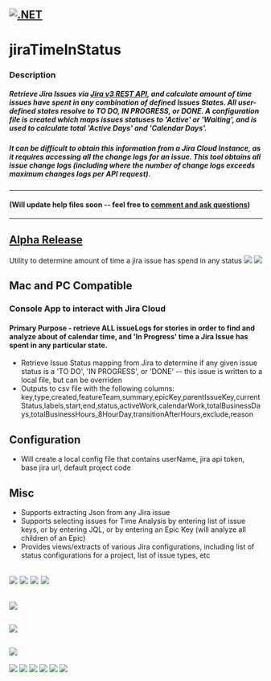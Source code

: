 [![.NET](https://github.com/lopperman/jiraTimeInStatus/actions/workflows/dotnet.yml/badge.svg)](https://github.com/lopperman/jiraTimeInStatus/actions/workflows/dotnet.yml)
---
# jiraTimeInStatus
### Description

##### Retrieve Jira Issues via [Jira v3 REST API](https://developer.atlassian.com/cloud/jira/platform/rest/v3/intro/#version), and calculate amount of time issues have spent in any combination of defined Issues States.  All user-defined states resolve to _TO DO, IN PROGRESS, or DONE_.  A configuration file is created which maps issues statuses to 'Active' or 'Waiting', and is used to calculate total 'Active Days' and 'Calendar Days'.  
##### It can be difficult to obtain this information from a Jira Cloud Instance, as it requires accessing all the change logs for an issue.  This tool obtains all issue change logs (including where the number of change logs exceeds maximum changes logs per API request).
---
#### (Will update help files soon -- feel free to [comment and ask questions](https://github.com/lopperman/jiraTimeInStatus/discussions))
---
[Alpha Release](https://github.com/lopperman/jiraTimeInStatus/releases/tag/0.1.7-alpha)
---
Utility to determine amount of time a jira issue has spend in any status
![](https://github.com/lopperman/jiraTimeInStatus/blob/master/images/mainMenu.png?raw=true)
![](https://github.com/lopperman/jiraTimeInStatus/blob/master/images/configMenu.png?raw=true)

## Mac and PC Compatible
### Console App to interact with Jira Cloud
#### Primary Purpose - retrieve ALL issueLogs for stories in order to find and analyze about of calendar time, and 'In Progress' time a Jira Issue has spent in any particular state.
 - Retrieve Issue Status mapping from Jira to determine if any given issue status is a 'TO DO', 'IN PROGRESS', or 'DONE' -- this issue is written to a local file, but can be overriden
 - Outputs to csv file with the following columns: key,type,created,featureTeam,summary,epicKey,parentIssueKey,currentStatus,labels,start,end,status,activeWork,calendarWork,totalBusinessDays,totalBusinessHours_8HourDay,transitionAfterHours,exclude,reason


## Configuration
 - Will create a local config file that contains userName, jira api token, base jira url, default project code

## Misc
 - Supports extracting Json from any Jira issue
 - Supports selecting issues for Time Analysis by entering list of issue keys, or by entering JQL, or by entering an Epic Key (will analyze all children of an Epic)
 - Provides views/extracts of various Jira configurations, including list of status configurations for a project, list of issue types, etc

![](https://github.com/lopperman/jiraTimeInStatus/blob/master/images/showChangeHistory_1.png?raw=true)
![](https://github.com/lopperman/jiraTimeInStatus/blob/master/images/showChangeHistory_2.png?raw=true)
![](https://github.com/lopperman/jiraTimeInStatus/blob/master/images/showChangeHistory_3.png?raw=true)
![](https://github.com/lopperman/jiraTimeInStatus/blob/master/images/showChangeHistory_4.png?raw=true)
---
![](https://github.com/lopperman/jiraTimeInStatus/blob/master/images/showJson.png?raw=true)
---
![](https://github.com/lopperman/jiraTimeInStatus/blob/master/images/itemStatusValues.png?raw=true)
---
![](https://github.com/lopperman/jiraTimeInStatus/blob/master/images/createExtractFiles.png?raw=true)
---
![](https://github.com/lopperman/jiraTimeInStatus/blob/master/images/createWorkmetricsAnalysis_1.png?raw=true)
![](https://github.com/lopperman/jiraTimeInStatus/blob/master/images/createWorkmetricsAnalysis_2.png?raw=true)
![](https://github.com/lopperman/jiraTimeInStatus/blob/master/images/createWorkmetricsAnalysis_3.png?raw=true)
![](https://github.com/lopperman/jiraTimeInStatus/blob/master/images/createWorkmetricsAnalysis_4.png?raw=true)
![](https://github.com/lopperman/jiraTimeInStatus/blob/master/images/createWorkmetricsAnalysis_5.png?raw=true)
![](https://github.com/lopperman/jiraTimeInStatus/blob/master/images/createWorkmetricsAnalysis_6.png?raw=true)




